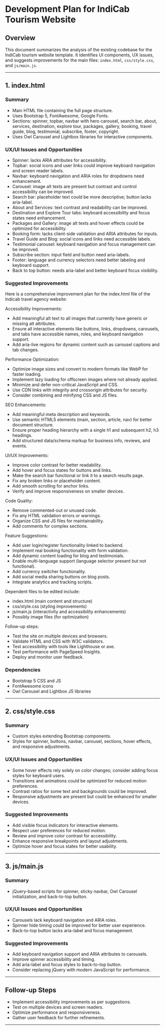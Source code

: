 # Development Plan for IndiCab Tourism Website

## Overview
This document summarizes the analysis of the existing codebase for the IndiCab tourism website template. It identifies UI components, UX issues, and suggests improvements for the main files: `index.html`, `css/style.css`, and `js/main.js`.

---

## 1. index.html

### Summary
- Main HTML file containing the full page structure.
- Uses Bootstrap 5, FontAwesome, Google Fonts.
- Sections: spinner, topbar, navbar with hero carousel, search bar, about, services, destination, explore tour, packages, gallery, booking, travel guide, blog, testimonial, subscribe, footer, copyright.
- Uses Owl Carousel and Lightbox libraries for interactive components.

### UX/UI Issues and Opportunities
- Spinner: lacks ARIA attributes for accessibility.
- Topbar: social icons and user links could improve keyboard navigation and screen reader labels.
- Navbar: keyboard navigation and ARIA roles for dropdowns need enhancement.
- Carousel: image alt texts are present but contrast and control accessibility can be improved.
- Search bar: placeholder text could be more descriptive; button lacks aria-label.
- About and Services: text contrast and readability can be improved.
- Destination and Explore Tour tabs: keyboard accessibility and focus states need enhancement.
- Packages and Gallery: image alt texts and hover effects could be optimized for accessibility.
- Booking form: lacks client-side validation and ARIA attributes for inputs.
- Travel Guide and Blog: social icons and links need accessible labels.
- Testimonial carousel: keyboard navigation and focus management can be improved.
- Subscribe section: input field and button need aria-labels.
- Footer: language and currency selectors need better labeling and keyboard support.
- Back to top button: needs aria-label and better keyboard focus visibility.

### Suggested Improvements
Here is a comprehensive improvement plan for the index.html file of the Indicab travel agency website:

Accessibility Improvements:
- Add meaningful alt text to all images that currently have generic or missing alt attributes.
- Ensure all interactive elements like buttons, links, dropdowns, carousels, and tabs have accessible names, roles, and keyboard navigation support.
- Add aria-live regions for dynamic content such as carousel captions and tab changes.

Performance Optimization:
- Optimize image sizes and convert to modern formats like WebP for faster loading.
- Implement lazy loading for offscreen images where not already applied.
- Minimize and defer non-critical JavaScript and CSS.
- Use CDN links with integrity and crossorigin attributes for security.
- Consider combining and minifying CSS and JS files.

SEO Enhancements:
- Add meaningful meta description and keywords.
- Use semantic HTML5 elements (main, section, article, nav) for better document structure.
- Ensure proper heading hierarchy with a single h1 and subsequent h2, h3 headings.
- Add structured data/schema markup for business info, reviews, and events.

UI/UX Improvements:
- Improve color contrast for better readability.
- Add hover and focus states for buttons and links.
- Make the search bar functional or link it to a search results page.
- Fix any broken links or placeholder content.
- Add smooth scrolling for anchor links.
- Verify and improve responsiveness on smaller devices.

Code Quality:
- Remove commented-out or unused code.
- Fix any HTML validation errors or warnings.
- Organize CSS and JS files for maintainability.
- Add comments for complex sections.

Feature Suggestions:
- Add user login/register functionality linked to backend.
- Implement real booking functionality with form validation.
- Add dynamic content loading for blog and testimonials.
- Enable multi-language support (language selector present but not functional).
- Add currency switcher functionality.
- Add social media sharing buttons on blog posts.
- Integrate analytics and tracking scripts.

Dependent files to be edited include:

- index.html (main content and structure)
- css/style.css (styling improvements)
- js/main.js (interactivity and accessibility enhancements)
- Possibly image files (for optimization)

Follow-up steps:

- Test the site on multiple devices and browsers.
- Validate HTML and CSS with W3C validators.
- Test accessibility with tools like Lighthouse or axe.
- Test performance with PageSpeed Insights.
- Deploy and monitor user feedback.

### Dependencies
- Bootstrap 5 CSS and JS
- FontAwesome icons
- Owl Carousel and Lightbox JS libraries

---

## 2. css/style.css

### Summary
- Custom styles extending Bootstrap components.
- Styles for spinner, buttons, navbar, carousel, sections, hover effects, and responsive adjustments.

### UX/UI Issues and Opportunities
- Some hover effects rely solely on color changes; consider adding focus styles for keyboard users.
- Transitions and animations could be optimized for reduced motion preferences.
- Contrast ratios for some text and backgrounds could be improved.
- Responsive adjustments are present but could be enhanced for smaller devices.

### Suggested Improvements
- Add visible focus indicators for interactive elements.
- Respect user preferences for reduced motion.
- Review and improve color contrast for accessibility.
- Enhance responsive breakpoints and layout adjustments.
- Optimize hover and focus states for better usability.

---

## 3. js/main.js

### Summary
- jQuery-based scripts for spinner, sticky navbar, Owl Carousel initialization, and back-to-top button.

### UX/UI Issues and Opportunities
- Carousels lack keyboard navigation and ARIA roles.
- Spinner hide timing could be improved for better user experience.
- Back-to-top button lacks aria-label and focus management.

### Suggested Improvements
- Add keyboard navigation support and ARIA attributes to carousels.
- Improve spinner accessibility and timing.
- Add aria-label and focus styles to back-to-top button.
- Consider replacing jQuery with modern JavaScript for performance.

---

## Follow-up Steps

- Implement accessibility improvements as per suggestions.
- Test on multiple devices and screen readers.
- Optimize performance and responsiveness.
- Gather user feedback for further refinements.

---
